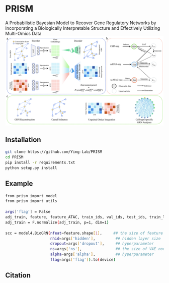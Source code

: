# PRISM
A Probabilistic Bayesian Model to Recover Gene Regulatory Networks by Incorporating a Biologically Interpretable Structure and Effectively Utilizing Multi-Omics Data
![The framework of PRISM](https://github.com/Ying-Lab/PRISM/blob/main/Figure1.jpg)

Installation
-----

```bash
git clone https://github.com/Ying-Lab/PRISM
cd PRISM
pip install -r requirements.txt 
python setup.py install

```

Example
-----
```bash
from prism import model
from prism import utils

args['flag'] = False
adj_train, feature, feature_ATAC, train_ids, val_ids, test_ids, train_labels, val_labels, test_labels = load_sc_data(Expression_data_path, Genescore_data_path, label_path)
adj_train = F.normalize(adj_train, p=1, dim=1)

scc = model4.BioGRN(nfeat=feature.shape[1],     ## the size of feature -> cell num
                    nhid=args['hidden'],         ## hidden layer size
                    dropout=args['dropout'],     ## hyperparameter
                    ns=args['ns'],               ## the size of VAE node embedding 
                    alpha=args['alpha'],         ## hyperparameter
                    flag=args['flag']).to(device)

```


Citation
-----
